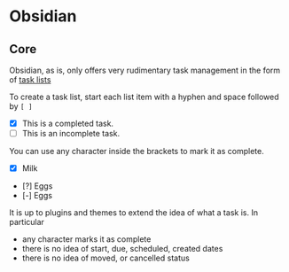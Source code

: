 # Obsidian

## Core

Obsidian, as is, only offers very rudimentary task management in the form of [task lists](https://help.obsidian.md/Editing+and+formatting/Basic+formatting+syntax#Task+lists)

To create a task list, start each list item with a hyphen and space followed by `[ ]`

- [x] This is a completed task.
- [ ] This is an incomplete task.

You can use any character inside the brackets to mark it as complete.

- [x] Milk
- [?] Eggs
- [-] Eggs

It is up to plugins and themes to extend the idea of what a task is. In particular

- any character marks it as complete
- there is no idea of start, due, scheduled, created dates
- there is no idea of moved, or cancelled status
